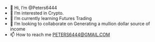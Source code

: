 - 👋 Hi, I’m @Peters6444
- 👀 I’m interested in Crypto.
- 🌱 I’m currently learning Futures Trading
- 💞️ I’m looking to collaborate on Generating a mullion dollar source of income 
- 📫 How to reach me PETERS6444@GMAIL.COM 
<!---
Peters6444/Peters6444 is a ✨ special ✨ repository because its `README.md` (this file) appears on your GitHub profile.
You can click the Preview link to take a look at your changes.
--->

